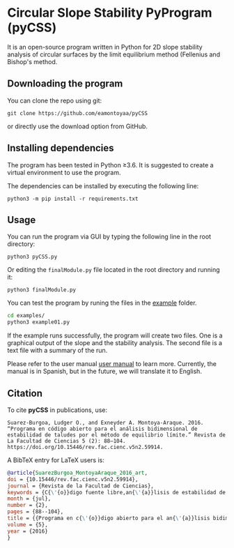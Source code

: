 # Circular Slope Stability PyProgram (pyCSS)

It is an open-source program written in Python for 2D slope stability analysis of circular surfaces by the limit equilibrium method (Fellenius and Bishop's method.

## Downloading the program

You can clone the repo using git:

    git clone https://github.com/eamontoyaa/pyCSS

or directly use the download option from GitHub.

## Installing dependencies

The program has been tested in Python ≥3.6.  It is suggested to create a virtual environment to use the program.

The dependencies can be installed by executing the following line:

    python3 -m pip install -r requirements.txt

## Usage

You can run the program via GUI by typing the following line in the root directory:

    python3 pyCSS.py

Or editing the `finalModule.py` file located in the root directory and running it:

    python3 finalModule.py

You can test the program by runing the files in the [example](./examples) folder.

``` bash
cd examples/
python3 example01.py
```

If the example runs successfully, the program will create two files. One is a graphical output of the slope and the stability analysis. The second file is a text file with a summary of the run.

Please refer to the user manual [user manual](files/pyCSSmanualSpanish.pdf) to learn more. Currently, the manual is in Spanish, but in the future, we will translate it to English.

Citation
--------

To cite **pyCSS** in publications, use:

    Suarez-Burgoa, Ludger O., and Exneyder A. Montoya-Araque. 2016. “Programa en código abierto para el análisis bidimensional de estabilidad de taludes por el método de equilibrio límite.” Revista de La Facultad de Ciencias 5 (2): 88–104. https://doi.org/10.15446/rev.fac.cienc.v5n2.59914.

A BibTeX entry for LaTeX users is:

``` bibtex
@article{SuarezBurgoa_MontoyaAraque_2016_art,
doi = {10.15446/rev.fac.cienc.v5n2.59914},
journal = {Revista de la Facultad de Ciencias},
keywords = {C{\'{o}}digo fuente libre,an{\'{a}}lisis de estabilidad de taludes,m{\'{e}}todo de Bishop,m{\'{e}}todo de equilibrio l{\'{i}}mite},
month = {jul},
number = {2},
pages = {88--104},
title = {{Programa en c{\'{o}}digo abierto para el an{\'{a}}lisis bidimensional de estabilidad de taludes por el m{\'{e}}todo de equilibrio l{\'{i}}mite}},
volume = {5},
year = {2016}
}
```
